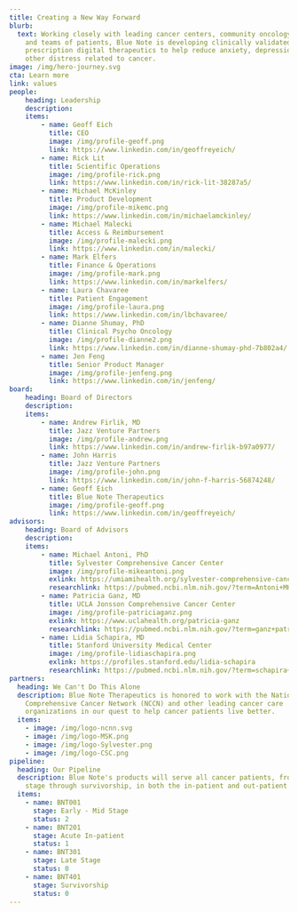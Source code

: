 ```yaml
---
title: Creating a New Way Forward
blurb:
  text: Working closely with leading cancer centers, community oncology clinics,
    and teams of patients, Blue Note is developing clinically validated
    prescription digital therapeutics to help reduce anxiety, depression, and
    other distress related to cancer.
image: /img/hero-journey.svg
cta: Learn more
link: values
people:
    heading: Leadership
    description: 
    items:
        - name: Geoff Eich
          title: CEO
          image: /img/profile-geoff.png
          link: https://www.linkedin.com/in/geoffreyeich/
        - name: Rick Lit
          title: Scientific Operations
          image: /img/profile-rick.png
          link: https://www.linkedin.com/in/rick-lit-38287a5/
        - name: Michael McKinley
          title: Product Development
          image: /img/profile-mikemc.png
          link: https://www.linkedin.com/in/michaelamckinley/
        - name: Michael Malecki
          title: Access & Reimbursement
          image: /img/profile-malecki.png
          link: https://www.linkedin.com/in/malecki/
        - name: Mark Elfers
          title: Finance & Operations
          image: /img/profile-mark.png
          link: https://www.linkedin.com/in/markelfers/
        - name: Laura Chavaree
          title: Patient Engagement
          image: /img/profile-laura.png
          link: https://www.linkedin.com/in/lbchavaree/
        - name: Dianne Shumay, PhD
          title: Clinical Psycho Oncology
          image: /img/profile-dianne2.png
          link: https://www.linkedin.com/in/dianne-shumay-phd-7b802a4/
        - name: Jen Feng
          title: Senior Product Manager
          image: /img/profile-jenfeng.png
          link: https://www.linkedin.com/in/jenfeng/
board:
    heading: Board of Directors
    description: 
    items:
        - name: Andrew Firlik, MD
          title: Jazz Venture Partners
          image: /img/profile-andrew.png
          link: https://www.linkedin.com/in/andrew-firlik-b97a0977/
        - name: John Harris
          title: Jazz Venture Partners
          image: /img/profile-john.png
          link: https://www.linkedin.com/in/john-f-harris-56874248/
        - name: Geoff Eich
          title: Blue Note Therapeutics
          image: /img/profile-geoff.png
          link: https://www.linkedin.com/in/geoffreyeich/
advisors:
    heading: Board of Advisors
    description: 
    items:
        - name: Michael Antoni, PhD
          title: Sylvester Comprehensive Cancer Center
          image: /img/profile-mikeantoni.png
          exlink: https://umiamihealth.org/sylvester-comprehensive-cancer-center/research/faculty/michael-antoni-phd
          researchlink: https://pubmed.ncbi.nlm.nih.gov/?term=Antoni+MH&filter=dates.1985%2F1%2F1-2020%2F12%2F4
        - name: Patricia Ganz, MD
          title: UCLA Jonsson Comprehensive Cancer Center
          image: /img/profile-patriciaganz.png
          exlink: https://www.uclahealth.org/patricia-ganz
          researchlink: https://pubmed.ncbi.nlm.nih.gov/?term=ganz+patricia+&filter=dates.1985%2F1%2F1-2020%2F12%2F4
        - name: Lidia Schapira, MD
          title: Stanford University Medical Center
          image: /img/profile-lidiaschapira.png
          exlink: https://profiles.stanford.edu/lidia-schapira
          researchlink: https://pubmed.ncbi.nlm.nih.gov/?term=schapira+lidia+&filter=dates.1985%2F1%2F1-2020%2F12%2F4
partners:
  heading: We Can't Do This Alone
  description: Blue Note Therapeutics is honored to work with the National
    Comprehensive Cancer Network (NCCN) and other leading cancer care
    organizations in our quest to help cancer patients live better.
  items:
    - image: /img/logo-ncnn.svg
    - image: /img/logo-MSK.png
    - image: /img/logo-Sylvester.png
    - image: /img/logo-CSC.png
pipeline:
  heading: Our Pipeline
  description: Blue Note's products will serve all cancer patients, from early
    stage through survivorship, in both the in-patient and out-patient settings.
  items:
    - name: BNT001
      stage: Early - Mid Stage
      status: 2
    - name: BNT201
      stage: Acute In-patient
      status: 1
    - name: BNT301
      stage: Late Stage
      status: 0
    - name: BNT401
      stage: Survivorship
      status: 0
---
```

